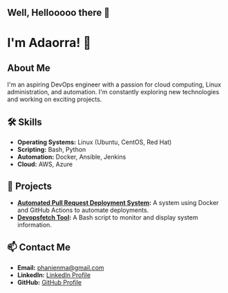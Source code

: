 ## Well, Hellooooo there 👋

#  I'm Adaorra! 👋

## About Me
I'm an aspiring DevOps engineer with a passion for cloud computing, Linux administration, and automation. I'm constantly exploring new technologies and working on exciting projects.

## 🛠️ Skills
- **Operating Systems:** Linux (Ubuntu, CentOS, Red Hat)
- **Scripting:** Bash, Python
- **Automation:** Docker, Ansible, Jenkins
- **Cloud:** AWS, Azure

## 🚀 Projects
- **[Automated Pull Request Deployment System](https://github.com/adaorra/your-project-link):** A system using Docker and GitHub Actions to automate deployments.
- **[Devopsfetch Tool](https://github.com/adaorra/another-project-link):** A Bash script to monitor and display system information.

## 📫 Contact Me
- **Email:** phanienma@gmail.com
- **LinkedIn:** [LinkedIn Profile](https://linkedin.com/in/adaorra)
- **GitHub:** [GitHub Profile](https://github.com/adaorra)


